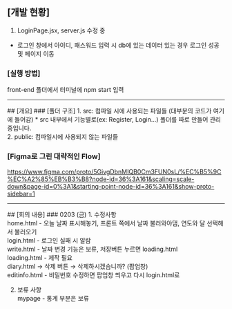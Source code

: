 ## [개발 현황]
1. LoginPage.jsx, server.js 수정 중
- 로그인 창에서 아이디, 패스워드 입력 시 db에 있는 데이터 있는 경우 로그인 성공 및 페이지 이동
### [실행 방법]
front-end 폴더에서 터미널에 npm start 입력 

<hr>
## [개요]
### [폴더 구조]
1. src: 컴파일 시에 사용되는 파일들 (대부분의 코드가 여기에 들어감)
* src 내부에서 기능별로(ex: Register, Login...) 폴더를 따로 만들어 관리 중입니다. <br>
2. public: 컴파일시에 사용되지 않는 파일들

### [Figma로 그린 대략적인 Flow]
https://www.figma.com/proto/5GivgDbnMIQB0Cm3FUN0sL/%EC%B5%9C%EC%A2%85%EB%B3%B8?node-id=36%3A161&scaling=scale-down&page-id=0%3A1&starting-point-node-id=36%3A161&show-proto-sidebar=1

<hr>
## [회의 내용]
### 0203 (금)
1. 수정사항<br>
home.html - 오늘 날짜 표시해놓기, 프론트 쪽에서 날짜 불러와야댐, 연도와 달 선택해서 불러오기<br>
login.html - 로그인 실패 시 알람<br>
write.html - 날짜 변경 기능은 보류, 저장버튼 누르면 loading.html<br>
loading.html - 제작 필요<br>
diary.html → 삭제 버튼 → 삭제하시겠습니까? (팝업창)<br>
editinfo.html - 비밀번호 수정하면 팝업창 띄우고 다시 login.html로<br>

2. 보류 사항<br>
mypage - 통계 부분은 보류<br>
